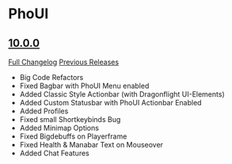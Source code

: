 # PhoUI

## [10.0.0](https://github.com/mabu95/PhoUI/tree/10.0.0)
[Full Changelog](https://github.com/mabu95/PhoUI/compare/1.1.3...10.0.0) [Previous Releases](https://github.com/mabu95/PhoUI/releases)

- Big Code Refactors
- Fixed Bagbar with PhoUI Menu enabled
- Added Classic Style Actionbar (with Dragonflight UI-Elements)
- Added Custom Statusbar with PhoUI Actionbar Enabled
- Added Profiles
- Fixed small Shortkeybinds Bug
- Added Minimap Options
- Fixed Bigdebuffs on Playerframe
- Fixed Health & Manabar Text on Mouseover
- Added Chat Features